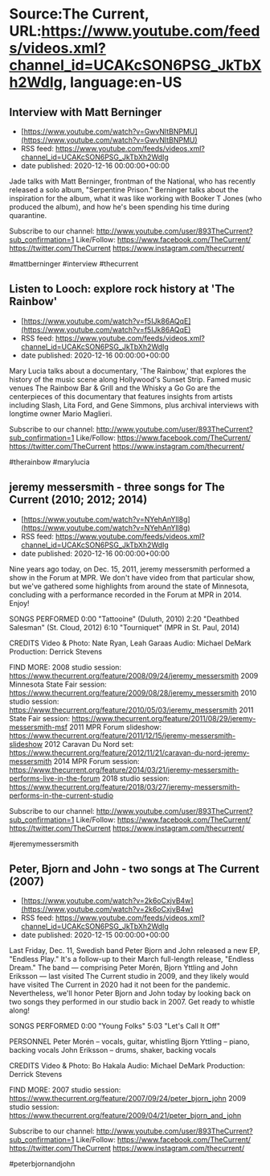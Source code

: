 # Source:The Current, URL:https://www.youtube.com/feeds/videos.xml?channel_id=UCAKcSON6PSG_JkTbXh2WdIg, language:en-US

## Interview with Matt Berninger
 - [https://www.youtube.com/watch?v=GwvNltBNPMU](https://www.youtube.com/watch?v=GwvNltBNPMU)
 - RSS feed: https://www.youtube.com/feeds/videos.xml?channel_id=UCAKcSON6PSG_JkTbXh2WdIg
 - date published: 2020-12-16 00:00:00+00:00

Jade talks with Matt Berninger, frontman of the National, who has recently released a solo album, "Serpentine Prison." Berninger talks about the inspiration for the album, what it was like working with Booker T Jones (who produced the album), and how he's been spending his time during quarantine.

Subscribe to our channel:
http://www.youtube.com/user/893TheCurrent?sub_confirmation=1
Like/Follow:
https://www.facebook.com/TheCurrent/
https://twitter.com/TheCurrent
https://www.instagram.com/thecurrent/

#mattberninger #interview #thecurrent

## Listen to Looch: explore rock history at 'The Rainbow'
 - [https://www.youtube.com/watch?v=f5IJk86AQqE](https://www.youtube.com/watch?v=f5IJk86AQqE)
 - RSS feed: https://www.youtube.com/feeds/videos.xml?channel_id=UCAKcSON6PSG_JkTbXh2WdIg
 - date published: 2020-12-16 00:00:00+00:00

Mary Lucia talks about a documentary, 'The Rainbow,' that explores the history of the music scene along Hollywood's Sunset Strip. Famed music venues The Rainbow Bar & Grill and the Whisky a Go Go are the centerpieces of this documentary that features insights from artists including Slash, Lita Ford, and Gene Simmons, plus archival interviews with longtime owner Mario Maglieri. 

Subscribe to our channel:
http://www.youtube.com/user/893TheCurrent?sub_confirmation=1
Like/Follow:
https://www.facebook.com/TheCurrent/
https://twitter.com/TheCurrent
https://www.instagram.com/thecurrent/

#therainbow #marylucia

## jeremy messersmith - three songs for The Current (2010; 2012; 2014)
 - [https://www.youtube.com/watch?v=NYehAnYll8g](https://www.youtube.com/watch?v=NYehAnYll8g)
 - RSS feed: https://www.youtube.com/feeds/videos.xml?channel_id=UCAKcSON6PSG_JkTbXh2WdIg
 - date published: 2020-12-16 00:00:00+00:00

Nine years ago today, on Dec. 15, 2011, jeremy messersmith performed a show in the Forum at MPR. We don't have video from that particular show, but we've gathered some highlights from around the state of Minnesota, concluding with a performance recorded in the Forum at MPR in 2014. Enjoy!

SONGS PERFORMED
0:00 "Tattooine" (Duluth, 2010)
2:20 "Deathbed Salesman" (St. Cloud, 2012)
6:10 "Tourniquet" (MPR in St. Paul, 2014)

CREDITS
Video & Photo: Nate Ryan, Leah Garaas
Audio: Michael DeMark
Production: Derrick Stevens

FIND MORE:
2008 studio session:
https://www.thecurrent.org/feature/2008/09/24/jeremy_messersmith
2009 Minnesota State Fair session: https://www.thecurrent.org/feature/2009/08/28/jeremy_messersmith
2010 studio session:
https://www.thecurrent.org/feature/2010/05/03/jeremy_messersmith
2011 State Fair session:
https://www.thecurrent.org/feature/2011/08/29/jeremy-messersmith-msf
2011 MPR Forum slideshow:
https://www.thecurrent.org/feature/2011/12/15/jeremy-messersmith-slideshow
2012 Caravan Du Nord set: https://www.thecurrent.org/feature/2012/11/21/caravan-du-nord-jeremy-messersmith
2014 MPR Forum session:
https://www.thecurrent.org/feature/2014/03/21/jeremy-messersmith-performs-live-in-the-forum
2018 studio session:
https://www.thecurrent.org/feature/2018/03/27/jeremy-messersmith-performs-in-the-current-studio

Subscribe to our channel:
http://www.youtube.com/user/893TheCurrent?sub_confirmation=1
Like/Follow:
https://www.facebook.com/TheCurrent/
https://twitter.com/TheCurrent
https://www.instagram.com/thecurrent/

#jeremymessersmith

## Peter, Bjorn and John - two songs at The Current (2007)
 - [https://www.youtube.com/watch?v=2k6oCxjvB4w](https://www.youtube.com/watch?v=2k6oCxjvB4w)
 - RSS feed: https://www.youtube.com/feeds/videos.xml?channel_id=UCAKcSON6PSG_JkTbXh2WdIg
 - date published: 2020-12-15 00:00:00+00:00

Last Friday, Dec. 11, Swedish band Peter Bjorn and John released a new EP, "Endless Play." It's a follow-up to their March full-length release, "Endless Dream." The band — comprising Peter Morén, Bjorn Yttling and John Eriksson — last visited The Current studio in 2009, and they likely would have visited The Current in 2020 had it not been for the pandemic. Nevertheless, we'll honor Peter Bjorn and John today by looking back on two songs they performed in our studio back in 2007. Get ready to whistle along! 

SONGS PERFORMED
0:00 "Young Folks"
5:03 "Let's Call It Off"

PERSONNEL
Peter Morén – vocals, guitar, whistling
Bjorn Yttling – piano, backing vocals 
John Eriksson – drums, shaker, backing vocals

CREDITS
Video & Photo: Bo Hakala
Audio: Michael DeMark
Production: Derrick Stevens

FIND MORE:
2007 studio session: https://www.thecurrent.org/feature/2007/09/24/peter_bjorn_john
2009 studio session: https://www.thecurrent.org/feature/2009/04/21/peter_bjorn_and_john

Subscribe to our channel:
http://www.youtube.com/user/893TheCurrent?sub_confirmation=1
Like/Follow:
https://www.facebook.com/TheCurrent/
https://twitter.com/TheCurrent
https://www.instagram.com/thecurrent/

#peterbjornandjohn

